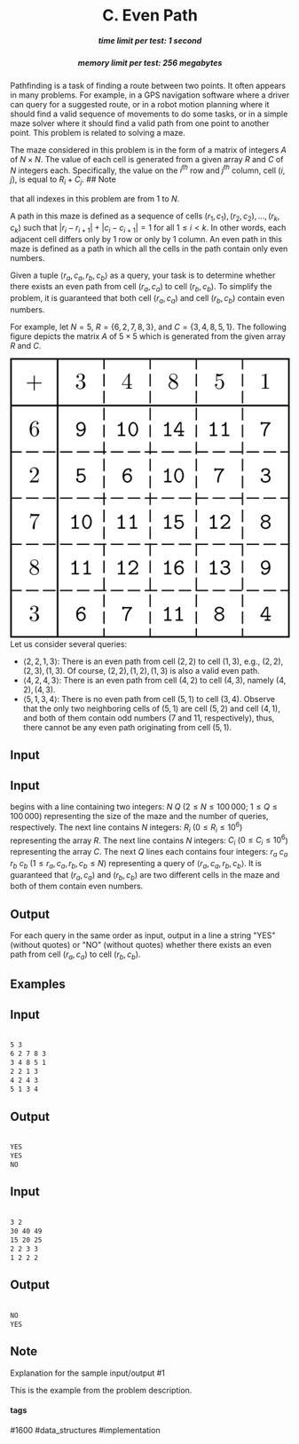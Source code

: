 <h1 style='text-align: center;'> C. Even Path</h1>

<h5 style='text-align: center;'>time limit per test: 1 second</h5>
<h5 style='text-align: center;'>memory limit per test: 256 megabytes</h5>

Pathfinding is a task of finding a route between two points. It often appears in many problems. For example, in a GPS navigation software where a driver can query for a suggested route, or in a robot motion planning where it should find a valid sequence of movements to do some tasks, or in a simple maze solver where it should find a valid path from one point to another point. This problem is related to solving a maze.

The maze considered in this problem is in the form of a matrix of integers $A$ of $N \times N$. The value of each cell is generated from a given array $R$ and $C$ of $N$ integers each. Specifically, the value on the $i^{th}$ row and $j^{th}$ column, cell $(i,j)$, is equal to $R_i + C_j$. ## Note

 that all indexes in this problem are from $1$ to $N$.

A path in this maze is defined as a sequence of cells $(r_1,c_1), (r_2,c_2), \dots, (r_k,c_k)$ such that $|r_i - r_{i+1}| + |c_i - c_{i+1}| = 1$ for all $1 \le i < k$. In other words, each adjacent cell differs only by $1$ row or only by $1$ column. An even path in this maze is defined as a path in which all the cells in the path contain only even numbers.

Given a tuple $\langle r_a,c_a,r_b,c_b \rangle$ as a query, your task is to determine whether there exists an even path from cell $(r_a,c_a)$ to cell $(r_b,c_b)$. To simplify the problem, it is guaranteed that both cell $(r_a,c_a)$ and cell $(r_b,c_b)$ contain even numbers.

For example, let $N = 5$, $R = \{6, 2, 7, 8, 3\}$, and $C = \{3, 4, 8, 5, 1\}$. The following figure depicts the matrix $A$ of $5 \times 5$ which is generated from the given array $R$ and $C$.

 ![](images/c10525231f8641e4bdc38734cfe29cebd84a0e4e.png) Let us consider several queries: 

* $\langle 2, 2, 1, 3 \rangle$: There is an even path from cell $(2,2)$ to cell $(1,3)$, e.g., $(2,2), (2,3), (1,3)$. Of course, $(2,2), (1,2), (1,3)$ is also a valid even path.
* $\langle 4, 2, 4, 3 \rangle$: There is an even path from cell $(4,2)$ to cell $(4,3)$, namely $(4,2), (4,3)$.
* $\langle 5, 1, 3, 4 \rangle$: There is no even path from cell $(5,1)$ to cell $(3,4)$. Observe that the only two neighboring cells of $(5,1)$ are cell $(5,2)$ and cell $(4,1)$, and both of them contain odd numbers (7 and 11, respectively), thus, there cannot be any even path originating from cell $(5,1)$.
## Input

## Input

 begins with a line containing two integers: $N$ $Q$ ($2 \le N \le 100\,000$; $1 \le Q \le 100\,000$) representing the size of the maze and the number of queries, respectively. The next line contains $N$ integers: $R_i$ ($0 \le R_i \le 10^6$) representing the array $R$. The next line contains $N$ integers: $C_i$ ($0 \le C_i \le 10^6$) representing the array $C$. The next $Q$ lines each contains four integers: $r_a$ $c_a$ $r_b$ $c_b$ ($1 \le r_a, c_a, r_b, c_b \le N$) representing a query of $\langle r_a, c_a, r_b, c_b \rangle$. It is guaranteed that $(r_a,c_a)$ and $(r_b,c_b)$ are two different cells in the maze and both of them contain even numbers.

## Output

For each query in the same order as input, output in a line a string "YES" (without quotes) or "NO" (without quotes) whether there exists an even path from cell $(r_a,c_a)$ to cell $(r_b,c_b)$.

## Examples

## Input


```

5 3
6 2 7 8 3
3 4 8 5 1
2 2 1 3
4 2 4 3
5 1 3 4

```
## Output


```

YES
YES
NO

```
## Input


```

3 2
30 40 49
15 20 25
2 2 3 3
1 2 2 2

```
## Output


```

NO
YES

```
## Note

Explanation for the sample input/output #1

This is the example from the problem description.



#### tags 

#1600 #data_structures #implementation 